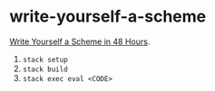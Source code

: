 # write-yourself-a-scheme

[Write Yourself a Scheme in 48 Hours](https://en.wikibooks.org/wiki/Write_Yourself_a_Scheme_in_48_Hours).

1. `stack setup`
2. `stack build`
3. `stack exec eval <CODE>`
